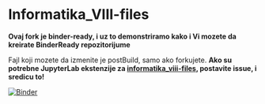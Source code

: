 # Informatika_VIII-files
**Ovaj fork je binder-ready, i uz to demonstriramo kako i Vi mozete da kreirate BinderReady repozitorijume**

Fajl koji mozete da izmenite je postBuild, samo ako forkujete. **Ako su potrebne JupyterLab ekstenzije za [informatika_viii-files](https://github.com/petlja/informatika_viii-files), postavite issue, i sredicu to!**

[![Binder](https://mybinder.org/badge_logo.svg)](https://mybinder.org/v2/gh/YeaToast/Informatika_VIII-files/HEAD)
